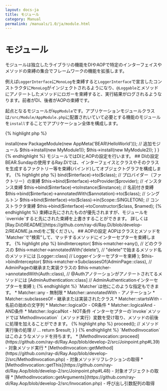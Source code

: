 ```yaml
---
layout: docs-ja
title: モジュール
category: Manual
permalink: /manuals/1.0/ja/module.html
---
```

# モジュール

モジュールは独立したライブラリの機能をDIやAOPで特定のインターフェイスやメソッドの束縛の集合でフレームワークの機能を拡張します。

例えば`LoggerInterface`に`MonoLog`を束縛すると`LoggerInterface`で宣言したコンストラクタに`MonoLog`がインジェクトされるようになり、`@Loggable`とメソッドにアノテートしたメソッドにロガーを束縛すると、実行結果がログされるようなります。前者がDI、後者がAOPの束縛です。

起点となるモジュールが`AppModule`です。アプリケーションモジュールクラスは`/src/Module/AppModule.php`に配置されいていて必要とする機能のモジュールを`install`することでアプリケーション全体を構成します。

{% highlight php %}
<?php
class AppModule extends AbstractModule
{
    /**
     * {@inheritdoc}
     */
    protected function configure()
    {
        // package標準のモジュール
        $this->install(new PackageModule(new AppMeta('BEAR\HelloWorld')));
        // 追加モジュール
        $this->install(new MyModule1));
        $this->install(new MyModule2));
    }
}
{% endhighlight %}

モジュールではDIとAOPの設定を行います。

## DIの設定

BEAR.Sundayの使用するRay.Diでは、インターフェイスとクラスやそのクラスを生成するファクトリー等を束縛(バインド)してオブジェクトグラフを構成します。

{% highlight php %}
<?php
// クラスの束縛
$this->bind($interface)->to($class);
// プロバイダー（ファクトリー）の束縛
$this->bind($interface)->toProvider($provider);
// インスタンス束縛
$this->bind($interface)->toInstance($instance);
// 名前付き束縛
$this->bind($interface)->annotatedWith($annotation)->to($class);
// シングルトン
$this->bind($interface)->to($class)->in(Scope::SINGLETON);
// コンストラクタ束縛
$this->bind($interface)->toConstructor($class, $named);
{% endhighlight %}

束縛は先にされたものが優先されますが、モジュールを`override`すると先にされた束縛を上書きすることができます。

詳しくは[Ray.DiのREADME](https://github.com/ray-di/Ray.Di/blob/develop-2/README.ja.md)をご覧ください。


## AOPの設定

AOPはクラスとメソッドを`Matcher`で"検索"して、マッチするメソッドにインターセプターを束縛します。

{% highlight php %}
<?php
$this->bindInterceptor(
    $this->matcher->any(),                   // どのクラスの
    $this->matcher->annotatedWith('delete'), // "delete"で始まるメソッド名のメソッドには
    [Logger::class]                          // Loggerインターセプターを束縛
);

$this->bindInterceptor(
    $this->matcher->SubclassesOf(AdminPage::class),  // AdminPageの継承また実装クラスの
    $this->matcher->annotatedWith(Auth::class),      // @Authアノテーションがアノテートされてるメソッドには
    [AdminAuthentication::class]                     // AdminAuthenticationインターセプターを束縛
);
{% endhighlight %}

`Matcher`は他にこのような指定もできます。

 * Matcher::any - 無制限
 * Matcher::annotatedWith - アノテーション
 * Matcher::subclassesOf - 継承または実装されたクラス
 * Matcher::startsWith - 名前の始めの文字列
 * Matcher::logicalOr - OR条件
 * Matcher::logicalAnd - AND条件
 * Matcher::logicalNot - NOT条件

インターセプターの`invoke`メソッドでは`MethodInvocation`（メソッド実行）変数を受け取り、メソッドの前後に処理を加えることができます。

{% highlight php %}
<?php
class MyInterceptor implements MethodInterceptor
{
    public function invoke(MethodInvocation $invocation)
    {
        // メソッド実行前の処理
        // ...
        
        // メソッド実行
        $result = $invocation->proceed();
        
        // メソッド実行後の処理
        // ...
        
        return $result; 
    }
}
{% endhighlight %}

`MethodInvocation`はこのようなメソッドを持ちます。

 * [MethodInvocation::proceed](https://github.com/ray-di/Ray.Aop/blob/develop-2/src/Joinpoint.php#L39) - 対象メソッド実行
 * [MethodInvocation::getMethod](https://github.com/ray-di/Ray.Aop/blob/develop-2/src/MethodInvocation.php) -  対象メソッドリフレクションの取得
 * [MethodInvocation::getThis](https://github.com/ray-di/Ray.Aop/blob/develop-2/src/Joinpoint.php#L48) - 対象オブジェクトの取得
 * [MethodInvocation::getArguments](https://github.com/ray-di/Ray.Aop/blob/develop-2/src/Invocation.php) - 呼び出し引数配列の取得
 
